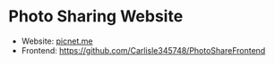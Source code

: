 # Photo Sharing Website

- Website: [picnet.me](https://picnet.me)
- Frontend: https://github.com/Carlisle345748/PhotoShareFrontend